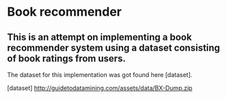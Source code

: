 # Book recommender
## This is an attempt on implementing a book recommender system using a dataset consisting of book ratings from users.

The dataset for this implementation was got found here [dataset].

[//]: # (References)
[dataset] http://guidetodatamining.com/assets/data/BX-Dump.zip
